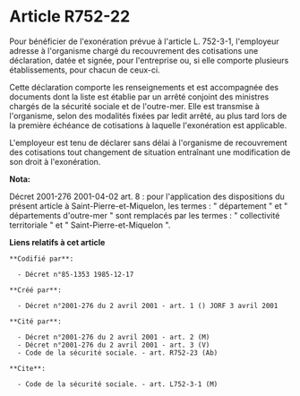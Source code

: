 # Article R752-22

Pour bénéficier de l'exonération prévue à l'article L. 752-3-1, l'employeur adresse à l'organisme chargé du recouvrement des
cotisations une déclaration, datée et signée, pour l'entreprise ou, si elle comporte plusieurs établissements, pour chacun de
ceux-ci.

Cette déclaration comporte les renseignements et est accompagnée des documents dont la liste est établie par un arrêté
conjoint des ministres chargés de la sécurité sociale et de l'outre-mer. Elle est transmise à l'organisme, selon des
modalités fixées par ledit arrêté, au plus tard lors de la première échéance de cotisations à laquelle l'exonération est
applicable.

L'employeur est tenu de déclarer sans délai à l'organisme de recouvrement des cotisations tout changement de situation
entraînant une modification de son droit à l'exonération.

**Nota:**

Décret 2001-276 2001-04-02 art. 8 : pour l'application des dispositions du présent article à Saint-Pierre-et-Miquelon, les
termes : " département " et " départements d'outre-mer " sont remplacés par les termes : " collectivité territoriale " et "
Saint-Pierre-et-Miquelon ".

**Liens relatifs à cet article**

	**Codifié par**:

	  - Décret n°85-1353 1985-12-17

	**Créé par**:

	  - Décret n°2001-276 du 2 avril 2001 - art. 1 () JORF 3 avril 2001

	**Cité par**:

	  - Décret n°2001-276 du 2 avril 2001 - art. 2 (M)
	  - Décret n°2001-276 du 2 avril 2001 - art. 3 (V)
	  - Code de la sécurité sociale. - art. R752-23 (Ab)

	**Cite**:

	  - Code de la sécurité sociale. - art. L752-3-1 (M)
